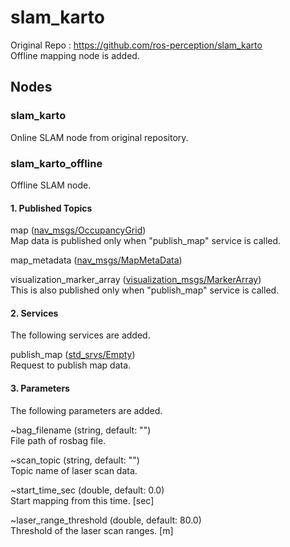 # slam_karto
Original Repo : <https://github.com/ros-perception/slam_karto>  
Offline mapping node is added.
  
## Nodes
### slam_karto
Online SLAM node from original repository.

### slam_karto_offline
Offline SLAM node.

#### 1. Published Topics
map ([nav_msgs/OccupancyGrid](http://docs.ros.org/melodic/api/nav_msgs/html/msg/OccupancyGrid.html))  
Map data is published only when "publish_map" service is called.
  
map_metadata ([nav_msgs/MapMetaData](http://docs.ros.org/melodic/api/nav_msgs/html/msg/MapMetaData.html))  

visualization_marker_array ([visualization_msgs/MarkerArray](http://docs.ros.org/melodic/api/visualization_msgs/html/msg/MarkerArray.html))  
This is also published only when "publish_map" service is called.


#### 2. Services
The following services are added.  
  
publish_map ([std_srvs/Empty](http://docs.ros.org/jade/api/std_srvs/html/srv/Empty.html))  
Request to publish map data.

#### 3. Parameters
The following parameters are added.  
  
~bag_filename (string, default: "")  
File path of rosbag file.  
  
~scan_topic (string, default: "")  
Topic name of laser scan data.  
  
~start_time_sec (double, default: 0.0)  
Start mapping from this time. [sec]  
  
~laser_range_threshold (double, default: 80.0)  
Threshold of the laser scan ranges. [m]  